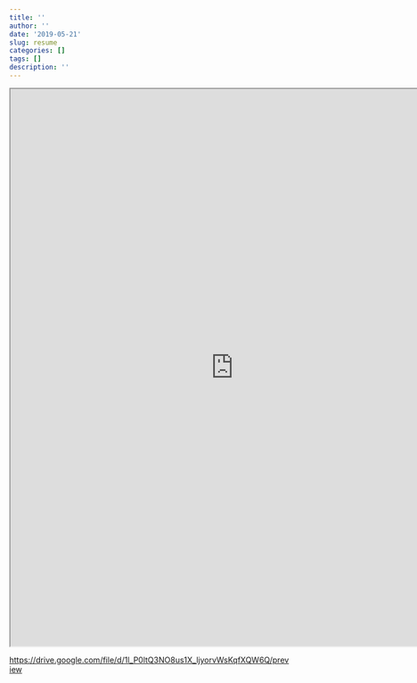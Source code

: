```yaml
---
title: ''
author: ''
date: '2019-05-21'
slug: resume
categories: []
tags: []
description: ''
---
```



<iframe src="https://drive.google.com/file/d/1l_P0ltQ3NO8us1X_ljyorvWsKqfXQW6Q/preview" width="800" height="1000blo"></iframe>

https://drive.google.com/file/d/1l_P0ltQ3NO8us1X_ljyorvWsKqfXQW6Q/preview